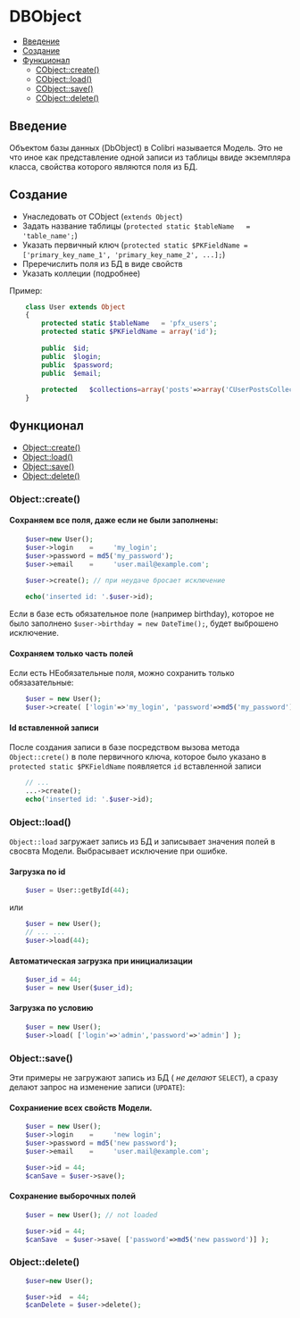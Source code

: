 DBObject
========

- [Введение](#Введение)
- [Создание](#Создание)
- [Функционал](#Функционал)
  - [CObject::create()](#cobjectcreate)
  - [CObject::load()](#cobjectload)
  - [CObject::save()](#cobjectsave)
  - [CObject::delete()](#cobjectdelete)

Введение
--------

Объектом базы данных (DbObject) в Colibri называется Модель. Это не что иное как представление
одной записи из таблицы ввиде экземпляра класса, свойства которого являются поля из БД.

Создание
--------

- Унаследовать от CObject (`extends Object`)
- Задать название таблицы (`protected static $tableName   = 'table_name';`)
- Указать первичный ключ  (`protected static $PKFieldName = ['primary_key_name_1', 'primary_key_name_2', ...];`)
- Преречислить поля из БД в виде свойств
- Указать коллеции (подробнее)

Пример:
```php
	class User extends Object
	{
		protected static $tableName   = 'pfx_users';
		protected static $PKFieldName = array('id');
		
		public	$id;
		public	$login;
		public	$password;
		public	$email;
		
		protected	$collections=array('posts'=>array('CUserPostsCollection',null));
	}
```

Функционал
----------

- [Object::create()](#objectcreate)
- [Object::load()](#objectload)
- [Object::save()](#objectsave)
- [Object::delete()](#objectdelete)


### Object::create()

#### Сохраняем все поля, даже если не были заполнены:
```php
	$user=new User();
	$user->login    =     'my_login';
	$user->password = md5('my_password');
	$user->email    =     'user.mail@example.com';

	$user->create(); // при неудаче бросает исключение
	
	echo('inserted id: '.$user->id);
```
Если в базе есть обязательное поле (например birthday), которое не было заполнено `$user->birthday = new DateTime();`,
будет выброшено исключение.

#### Сохраняем только часть полей

Если есть НЕобязательные поля, можно сохранить только обязазательные:
```php
	$user = new User();
	$user->create( ['login'=>'my_login', 'password'=>md5('my_password')] );
```
#### Id вставленной записи

После создания записи в базе посредством вызова метода `Object::crete()`
в поле первичного ключа, которое было указано в `protected static $PKFieldName` появляется `id` вставленной записи
```php
	// ...
	...->create();
	echo('inserted id: '.$user->id);
```

### Object::load()

`Object::load` загружает запись из БД и записывает значения полей в свосвта Модели.
Выбрасывает исключение при ошибке.

#### Загрузка по id
```php
	$user = User::getById(44);
```
или
```php
	$user = new User();
	// ... ...
	$user->load(44);
```
#### Автоматическая загрузка при инициализации
```php
	$user_id = 44;
	$user = new User($user_id);
```
#### Загрузка по условию
```php
	$user = new User();
	$user->load( ['login'=>'admin','password'=>'admin'] );
```


### Object::save()

Эти примеры не загружают запись из БД ( _не делают_ `SELECT`),
а сразу делают запрос на изменение записи (`UPDATE`):

#### Сохраниение всех свойств Модели.
```php
	$user = new User();
	$user->login    =     'new login';
	$user->password = md5('new password');
	$user->email    =     'user.mail@example.com';

	$user->id = 44;
	$canSave = $user->save();
```
#### Сохранение выборочных полей
```php
	$user = new User(); // not loaded

	$user->id = 44;
	$canSave  = $user->save( ['password'=>md5('new password')] );
```


### Object::delete()
```php
	$user=new User();

	$user->id  = 44;
	$canDelete = $user->delete();
```

